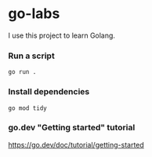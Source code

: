 # go-labs

I use this project to learn Golang.

### Run a script

`go run .`

### Install dependencies

`go mod tidy`

### go.dev "Getting started" tutorial

https://go.dev/doc/tutorial/getting-started